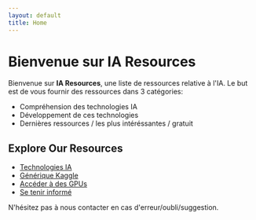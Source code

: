 ```yaml
---
layout: default
title: Home
---
```


# Bienvenue sur IA Resources

Bienvenue sur **IA Resources**, une liste de ressources relative à l'IA. Le but est de vous fournir des ressources dans 3 catégories:
- Compréhension des technologies IA
- Développement de ces technologies
- Dernières ressources / les plus intéréssantes / gratuit


## Explore Our Resources

- [Technologies IA](/pages/technologies.md)
- [Générique Kaggle ](/pages/kaggle.md)
- [Accéder à des GPUs](/pages/gpu.md)
- [Se tenir informé](/pages/actualite.md)

N'hésitez pas à nous contacter en cas d'erreur/oubli/suggestion.